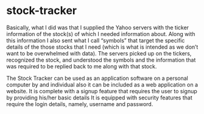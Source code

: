 stock-tracker
=============
Basically, what I did was that I supplied the Yahoo servers with the ticker information of the stock(s) of which I needed information about. 
Along with this information I also sent what I call “symbols” that target the specific details of the those stocks that I need 
(which is what is intended as we don’t want to be overwhelmed with data). The servers picked up on the tickers, recognized the stock, 
and understood the symbols and the information that was required to be replied back to me along with that stock. 

The Stock Tracker can be used as an application software on a personal computer by and individual also it can be included as a 
web application on a website.
It is complete with a signup feature that requires the user to signup by providing his/her basic details
It is equipped with security features that require the login details, namely, username and password.
